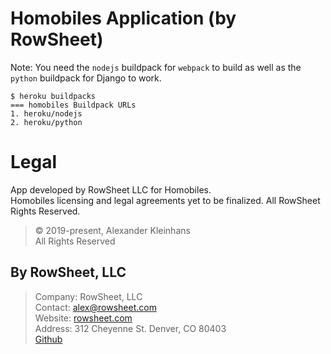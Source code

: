 # Homobiles Application (by RowSheet)

Note: You need the `nodejs` buildpack for `webpack` to build as well as the `python` buildpack for Django to work.

    $ heroku buildpacks
    === homobiles Buildpack URLs
    1. heroku/nodejs
    2. heroku/python

# Legal

App developed by RowSheet LLC for Homobiles.  
Homobiles licensing and legal agreements yet to be finalized. All RowSheet Rights Reserved.

> © 2019-present, Alexander Kleinhans  
> All Rights Reserved  

## By RowSheet, LLC

> Company:    RowSheet, LLC  
> Contact:    alex@rowsheet.com  
> Website:  [rowsheet.com](https://rowsheet.com/)  
> Address:    312 Cheyenne St. Denver, CO 80403  
> [Github](https://github.com/rowsheet)  
